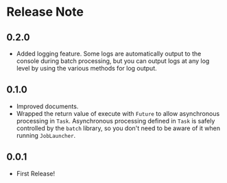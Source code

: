 # Release Note

## 0.2.0

- Added logging feature. Some logs are automatically output to the console during batch processing, but you can output logs at any log level by using the various methods for log output.

## 0.1.0

- Improved documents.
- Wrapped the return value of execute with `Future` to allow asynchronous processing in `Task`. Asynchronous processing defined in `Task` is safely controlled by the `batch` library, so you don't need to be aware of it when running `JobLauncher`.

## 0.0.1

- First Release!
